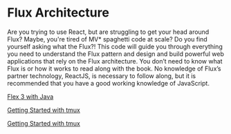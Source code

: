 # Flux Architecture

Are you trying to use React, but are struggling to get your head around Flux? Maybe, you're tired of MV* spaghetti code at scale? Do you find yourself asking what the Flux?!
This code will guide you through everything you need to understand the Flux pattern and design and build powerful web applications that rely on the Flux architecture.
You don’t need to know what Flux is or how it works to read along with the book. No knowledge of Flux’s partner technology, ReactJS, is necessary to follow along, but it is recommended that you have a good working knowledge of JavaScript.

[Flex 3 with Java](https://www.packtpub.com/application-development/flex-3-java?utm_source=GitHub&utm_medium=repo&utm_campaign=9781847195340)

[Getting Started with tmux](https://www.packtpub.com/hardware-and-creative/getting-started-tmux?utm_source=GitHub&utm_medium=repo&utm_campaign=9781783985166)

[Getting Started with tmux](https://www.packtpub.com/hardware-and-creative/getting-started-tmux?utm_source=GitHub&utm_medium=repo&utm_campaign=9781783985166)

